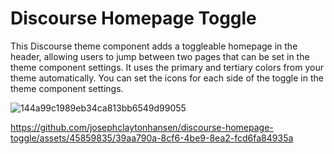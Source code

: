 # Discourse Homepage Toggle
This Discourse theme component adds a toggleable homepage in the header, allowing users to jump between two pages that can be set in the theme component settings. 
It uses the primary and tertiary colors from your theme automatically.
You can set the icons for each side of the toggle in the theme component settings. 

![144a99c1989eb34ca813bb6549d99055](https://github.com/josephclaytonhansen/discourse-homepage-toggle/assets/45859835/9c818dd2-f90b-4f3c-b8a0-accd21d626e9)

https://github.com/josephclaytonhansen/discourse-homepage-toggle/assets/45859835/39aa790a-8cf6-4be9-8ea2-fcd6fa84935a

